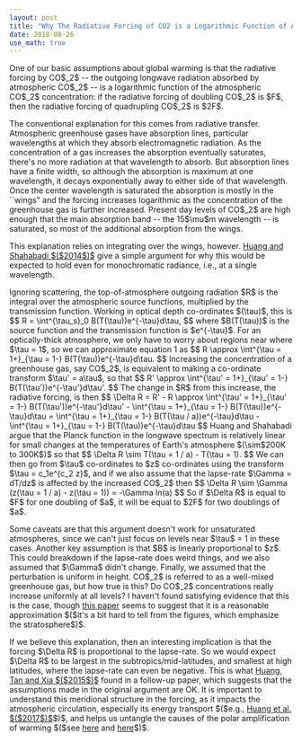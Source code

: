```yaml
---
layout: post
title: "Why The Radiative Forcing of CO2 is a Logarithmic Function of Atmospheric CO2 Concentrations"
date: 2018-08-26
use_math: true
---
```


<p>One of our basic assumptions about global warming is that the radiative forcing by CO$_2$ -- the outgoing longwave radiation absorbed by atmospheric CO$_2$ -- is a logarithmic function of the atmospheric CO$_2$ concentration: if the radiative forcing of doubling CO$_2$ is $F$, then the radiative forcing of quadrupling CO$_2$ is $2F$.</p>

<p>The conventional explanation for this comes from radiative transfer. Atmospheric greenhouse gases have absorption lines, particular wavelengths at which they absorb electromagnetic radiation. As the concentration of a gas increases the absorption eventually saturates, there's no more radiation at that wavelength to absorb. But absorption lines have a finite width, so although the absorption is maximum at one wavelength, it decays exponentially away to either side of that wavelength. Once the center wavelength is saturated the absorption is mostly in the ``wings" and the forcing increases logarithmic as the concentration of the greenhouse gas is further increased. Present day levels of CO$_2$ are high enough that the main absorption band -- the 15$\mu$m wavelength -- is saturated, so most of the additional absorption from the wings.</p>

<p>This explanation relies on integrating over the wings, however. <a href="https://agupubs.onlinelibrary.wiley.com/doi/epdf/10.1002/2014JD022466">Huang and Shahabadi $($2014$)$</a> give a simple argument for why this would be expected to hold even for monochromatic radiance, i.e., at a single wavelength.</p>

<p>Ignoring scattering, the top-of-atmosphere outgoing radiation $R$ is the integral over the atmospheric source functions, multiplied by the transmission function. Working in optical depth co-ordinates $(\tau)$, this is
$$
R = \int^{\tau_s}_0 B(T(\tau))e^{-\tau}d\tau,
$$
where $B(T(\tau))$ is the source function and the transmission function is $e^{-\tau}$.  For an optically-thick atmosphere, we only have to worry about regions near where $\tau = 1$, so we can approximate equation 1 as
$$
R \approx \int^{\tau = 1+}_{\tau = 1-} B(T(\tau))e^{-\tau}d\tau.
$$
Increasing the concentration of a greenhouse gas, say CO$_2$, is equivalent to making a co-ordinate transform $\tau' = a\tau$, so that
$$
R' \approx \int^{\tau' = 1+}_{\tau' = 1-} B(T(\tau'))e^{-\tau'}d\tau'.
$$
The change in $R$ from this increase, the radiative forcing, is then
$$
\Delta R = R' - R \approx \int^{\tau' = 1+}_{\tau' = 1-} B(T(\tau'))e^{-\tau'}d\tau' - \int^{\tau = 1+}_{\tau = 1-} B(T(\tau))e^{-\tau}d\tau = \int^{\tau = 1+}_{\tau = 1-} B(T(\tau / a))e^{-\tau}d\tau - \int^{\tau = 1+}_{\tau = 1-} B(T(\tau))e^{-\tau}d\tau
$$
Huang and Shahabadi argue that the Planck function in the longwave spectrum is relatively linear for small changes at the temperatures of Earth's atmosphere $(\sim$200K to 300K$)$ so that
$$
\Delta R \sim T(\tau = 1 / a) - T(\tau = 1).
$$
We can then go from $\tau$ co-ordinates to $z$ co-ordinates using the transform $\tau = c_1e^{c_2 z}$, and if we also assume that the lapse-rate $\Gamma = dT/dz$ is affected by the increased CO$_2$ then  
$$
\Delta R \sim \Gamma (z(\tau = 1 / a) - z(\tau = 1)) = -\Gamma ln(a)
$$
So if $\Delta R$ is equal to $F$ for one doubling of $a$, it will be equal to $2F$ for two doublings of $a$.</p> 

<p>Some caveats are that this argument doesn't work for unsaturated atmospheres, since we can't just focus on levels near $\tau$ = 1 in these cases. Another key assumption is that $B$ is linearly proportional to $z$. This could breakdown if the lapse-rate does weird things, and we also assumed that $\Gamma$ didn't change. Finally, we assumed that the perturbation is uniform in height. CO$_2$ is referred to as a well-mixed greenhouse gas, but how true is this? Do CO$_2$ concentrations really increase uniformly at all levels? I haven't found satisfying evidence that this is the case, though <a href="https://www.atmos-chem-phys.net/11/2455/2011/acp-11-2455-2011.pdf">this paper</a> seems to suggest that it is a reasonable approximation $($it's a bit hard to tell from the figures, which emphasize the stratosphere$)$.</p>

<p>If we believe this explanation, then an interesting implication is that the forcing $\Delta R$ is proportional to the lapse-rate. So we would expect $\Delta R$ to be largest in the subtropics/mid-latitudes, and smallest at high latitudes, where the lapse-rate can even be negative. This is what <a href="https://agupubs.onlinelibrary.wiley.com/doi/epdf/10.1002/2015JD024569">Huang, Tan and Xia $($2015$)$</a> found in a follow-up paper, which suggests that the assumptions made in the original argument are OK. It is important to understand this meridional structure in the forcing, as it impacts the atmospheric circulation, especially its energy transport $($e.g., <a href="https://agupubs.onlinelibrary.wiley.com/doi/full/10.1002/2017JD027221">Huang et al. $($2017$)$</a>$)$, and helps us untangle the causes of the polar amplification of warming $($see <a href="http://www.meteo.mcgill.ca/~tmerlis/publications/henry_linear_rad.pdf">here</a> and <a href="https://journals.ametsoc.org/doi/abs/10.1175/JCLI-D-18-0103.1">here</a>$)$.</p> 













